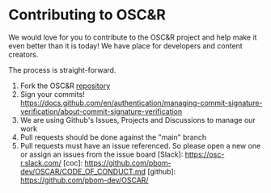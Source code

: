 # Contributing to OSC&R

  

We would love for you to contribute to the OSC&R project and help make it even better than it is today! We have place for developers and content creators.

The process is straight-forward.
 1. Fork the OSC&R [repository](https://github.com/pbom-dev/OSCAR)
 2. Sign your commits! https://docs.github.com/en/authentication/managing-commit-signature-verification/about-commit-signature-verification
 3. We are using Github's Issues, Projects and Discussions to manage our work
 4. Pull requests should be done against the "main" branch
 5. Pull requests must have an issue referenced. So please open a new one or assign an issues from the issue board
[Slack]: https://osc-r.slack.com/
[coc]: https://github.com/pbom-dev/OSCAR/CODE_OF_CONDUCT.md
[github]: https://github.com/pbom-dev/OSCAR/
